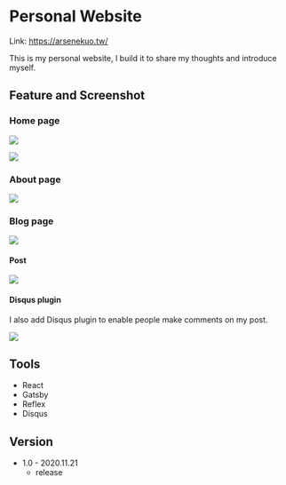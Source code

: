 # Personal Website

Link: https://arsenekuo.tw/

This is my personal website, I build it to share my thoughts and introduce myself.

## Feature and Screenshot

### Home page

![](https://i.imgur.com/7BLzVdz.png)

![](https://i.imgur.com/StiCHJA.png)

### About page

![](https://media.giphy.com/media/EhEBJLKvvDCVZPENqF/giphy.gif)

### Blog page

![](https://i.imgur.com/Np5Resx.png)

#### Post

![](https://media.giphy.com/media/LjX6hkX4j6RRt1f43n/giphy.gif)

#### Disqus plugin

I also add Disqus plugin to enable people make comments on my post.

![](https://i.imgur.com/9csvBn8.png)

## Tools

- React
- Gatsby
- Reflex
- Disqus

## Version

- 1.0 - 2020.11.21
  - release
